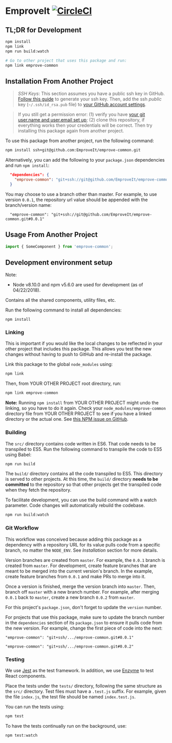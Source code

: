 # EmproveIt [![CircleCI](https://circleci.com/gh/EmproveIt/emprove-common.svg?style=svg&circle-token=99d090d940d5ee6734723ff566d174ee5f977b71)](https://circleci.com/gh/EmproveIt/emprove-common)

## TL;DR for Development

```sh
npm install
npm link
npm run build:watch

# Go to other project that uses this package and run:
npm link emprove-common
```

## Installation From Another Project

> *SSH Keys*: This section assumes you have a public ssh key in GitHub. [Follow this guide](https://help.github.com/articles/generating-a-new-ssh-key-and-adding-it-to-the-ssh-agent/) to generate your ssh key. Then, add the ssh *public* key (`~/.ssh/id_rsa.pub` file) to [your GitHub account settings](https://github.com/settings/keys).

> If you still get a permission error: (1) verify you have [your git user.name and user.email set up](https://git-scm.com/book/en/v2/Getting-Started-First-Time-Git-Setup); (2) clone this repository, if everything works then your credentials will be correct. Then try installing this package again from another project.

To use this package from another project, run the following command:

```sh
npm install ssh+git@github.com:EmproveIt/emprove-common.git
```

Alternatively, you can add the following to your `package.json` dependencies and run `npm install`:

```json
  "dependencies": {
    "emprove-common": "git+ssh://git@github.com/EmproveIt/emprove-common.git"
  }
```

You may choose to use a branch other than master. For example, to use version `0.0.1`, the repository url value should be appended with the branch/version name:

```
  "emprove-common": "git+ssh://git@github.com/EmproveIt/emprove-common.git#0.0.1"
```

## Usage From Another Project

```javascript
import { SomeComponent } from 'emprove-common';
```

## Development environment setup
Note:
- Node v8.10.0 and npm v5.6.0 are used for development (as of 04/22/2018).

Contains all the shared components, utility files, etc.

Run the following command to install all dependencies:

```
npm install
```

### Linking

This is important if you would like the local changes to be reflected in your other project that includes this package. This allows you test the new changes without having to push to GitHub and re-install the package.

Link this package to the global `node_modules` using:

```sh
npm link
```

Then, from YOUR OTHER PROJECT root directory, run:

```sh
npm link emprove-common
```

**Note:** Running `npm install` from YOUR OTHER PROJECT might undo the linking, so you have to do it again. Check your `node_modules/emprove-common` directory file from YOUR OTHER PROJECT to see if you have a linked directory or the actual one. See [this NPM issue on GitHub](https://github.com/npm/npm/issues/17287).

### Building

The `src/` directory contains code written in ES6. That code needs to be transpiled to ES5. Run the following command to transpile the code to ES5 using Babel:

```sh
npm run build
```

The `build/` directory contains all the code transpiled to ES5. This directory is served to other projects. At this time, the `build/` directory **needs to be committed** to the repository so that other projects get the transpiled code when they fetch the repository.

To facilitate development, you can use the build command with a watch parameter. Code changes will automatically rebuild the codebase.

```sh
npm run build:watch
```

### Git Workflow

This workflow was conceived because adding this package as a dependency with a repository URL for its value pulls code from a specific branch, no matter the `NODE_ENV`. See *Installation* section for more details.

Version branches are created from `master`. For example, the `0.0.1` branch is created from `master`. For development, create feature branches that are meant to be merged into the current version's branch. In the example, create feature branches from `0.0.1` and make PRs to merge into it.

Once a version is finished, merge the version branch into `master`. Then, branch off `master` with a new branch number. For example, after merging `0.0.1` back to `master`, create a new branch `0.0.2` from `master`.

For this project's `package.json`, don't forget to update the `version` number.

For projects that use this package, make sure to update the branch number in the `dependencies` section of its `package.json` to ensure it pulls code from the new version. For example, change the first piece of code into the next:

```
"emprove-common": "git+ssh/.../emprove-common.git#0.0.1"
```

```
"emprove-common": "git+ssh/.../emprove-common.git#0.0.2"
```

### Testing

We use [Jest](https://facebook.github.io/jest/) as the test framework. In addition, we use [Enzyme](http://airbnb.io/enzyme/) to test React components.

Place the tests under the `tests/` directory, following the same structure as the `src/` directory. Test files must have a `.test.js` suffix. For example, given the file `index.js`, the test file should be named `index.test.js`.

You can run the tests using:

```sh
npm test
```

To have the tests continually run on the background, use:

```sh
npm test:watch
```
